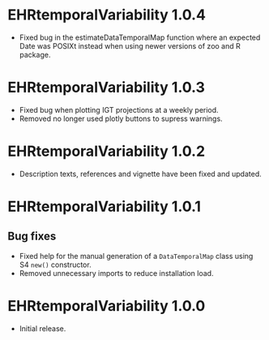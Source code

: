 # EHRtemporalVariability 1.0.4

* Fixed bug in the estimateDataTemporalMap function where an expected Date was POSIXt instead when using newer versions of zoo and R package.

# EHRtemporalVariability 1.0.3

* Fixed bug when plotting IGT projections at a weekly period.
* Removed no longer used plotly buttons to supress warnings.

# EHRtemporalVariability 1.0.2

* Description texts, references and vignette have been fixed and updated.

# EHRtemporalVariability 1.0.1

## Bug fixes

* Fixed help for the manual generation of a `DataTemporalMap` class using S4 `new()` constructor.
* Removed unnecessary imports to reduce installation load.

# EHRtemporalVariability 1.0.0

* Initial release.